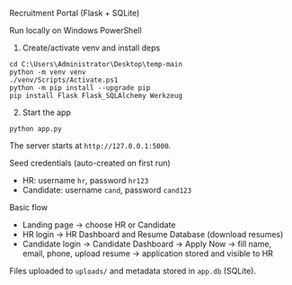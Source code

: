 Recruitment Portal (Flask + SQLite)

Run locally on Windows PowerShell

1) Create/activate venv and install deps

```
cd C:\Users\Administrator\Desktop\temp-main
python -m venv venv
./venv/Scripts/Activate.ps1
python -m pip install --upgrade pip
pip install Flask Flask_SQLAlchemy Werkzeug
```

2) Start the app

```
python app.py
```

The server starts at `http://127.0.0.1:5000`.

Seed credentials (auto-created on first run)
- HR: username `hr`, password `hr123`
- Candidate: username `cand`, password `cand123`

Basic flow
- Landing page → choose HR or Candidate
- HR login → HR Dashboard and Resume Database (download resumes)
- Candidate login → Candidate Dashboard → Apply Now → fill name, email, phone, upload resume → application stored and visible to HR

Files uploaded to `uploads/` and metadata stored in `app.db` (SQLite).

